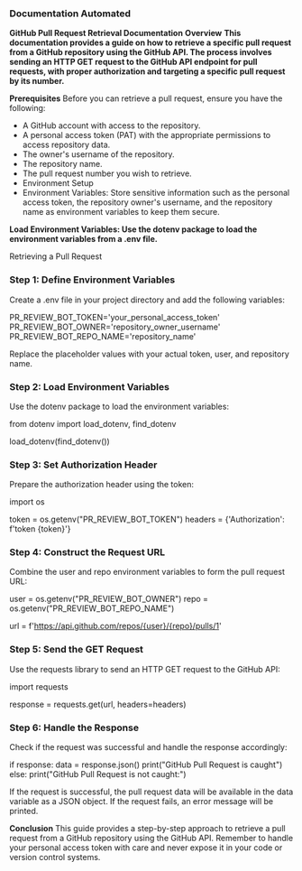 ### Documentation Automated

**GitHub Pull Request Retrieval Documentation**
**Overview**
**This documentation provides a guide on how to retrieve a specific pull request from a GitHub repository using the GitHub API. The process involves sending an HTTP GET request to the GitHub API endpoint for pull requests, with proper authorization and targeting a specific pull request by its number.**

**Prerequisites**
Before you can retrieve a pull request, ensure you have the following:

- A GitHub account with access to the repository.
- A personal access token (PAT) with the appropriate permissions to access repository data.
- The owner's username of the repository.
- The repository name.
- The pull request number you wish to retrieve.
- Environment Setup
- Environment Variables: Store sensitive information such as the personal access token, the repository owner's username, and the repository name as environment variables to keep them secure.

**Load Environment Variables: Use the dotenv package to load the environment variables from a .env file.**

Retrieving a Pull Request
### Step 1: Define Environment Variables
Create a .env file in your project directory and add the following variables:

PR_REVIEW_BOT_TOKEN='your_personal_access_token'
PR_REVIEW_BOT_OWNER='repository_owner_username'
PR_REVIEW_BOT_REPO_NAME='repository_name'

Replace the placeholder values with your actual token, user, and repository name.

### Step 2: Load Environment Variables
Use the dotenv package to load the environment variables:

from dotenv import load_dotenv, find_dotenv

load_dotenv(find_dotenv())

### Step 3: Set Authorization Header
Prepare the authorization header using the token:

import os

token = os.getenv("PR_REVIEW_BOT_TOKEN")
headers = {'Authorization': f'token {token}'}

### Step 4: Construct the Request URL
Combine the user and repo environment variables to form the pull request URL:

user = os.getenv("PR_REVIEW_BOT_OWNER")
repo = os.getenv("PR_REVIEW_BOT_REPO_NAME")

url = f'https://api.github.com/repos/{user}/{repo}/pulls/1'

### Step 5: Send the GET Request
Use the requests library to send an HTTP GET request to the GitHub API:

import requests

response = requests.get(url, headers=headers)

### Step 6: Handle the Response
Check if the request was successful and handle the response accordingly:

if response:
    data = response.json()
    print("GitHub Pull Request is caught")
else:
    print("GitHub Pull Request is not caught:")

If the request is successful, the pull request data will be available in the data variable as a JSON object. If the request fails, an error message will be printed.

**Conclusion**
This guide provides a step-by-step approach to retrieve a pull request from a GitHub repository using the GitHub API. Remember to handle your personal access token with care and never expose it in your code or version control systems.
